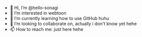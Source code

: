 - 👋 Hi, I’m @hello-sonagi
- 👀 I’m interested in webtoon
- 🌱 I’m currently learning how to use GitHub huhu
- 💞️ I’m looking to collaborate on, actually i don't know yet hehe
- 📫 How to reach me: just here hehe

<!---
hello-sonagi/hello-sonagi is a ✨ special ✨ repository because its `README.md` (this file) appears on your GitHub profile.
You can click the Preview link to take a look at your changes.
--->
